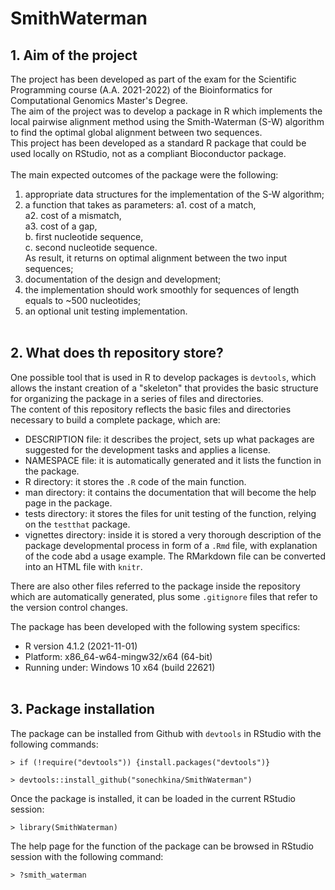 # SmithWaterman

## 1. Aim of the project

The project has been developed as part of the exam for the Scientific Programming course (A.A. 2021-2022) of the Bioinformatics for Computational Genomics Master's Degree. <br>
The aim of the project was to develop a package in R which implements the local pairwise alignment method using the Smith-Waterman (S-W) algorithm to find the optimal global alignment between two sequences.<br>
This project has been developed as a standard R package that could be used locally on RStudio, not as a compliant Bioconductor package. <br><br>
The main expected outcomes of the package were the following:
1. appropriate data structures for the implementation of the S-W algorithm;
2. a function that takes as parameters:
    a1. cost of a match, <br>
    a2. cost of a mismatch, <br> 
    a3. cost of a gap, <br>
    b. first nucleotide sequence, <br>
    c. second nucleotide sequence. <br>
    As result, it returns on optimal alignment between the two input sequences; <br>
3. documentation of the design and development;
4. the implementation should work smoothly for sequences of length equals to ~500 nucleotides;
5. an optional unit testing implementation. <br><br>

## 2. What does th repository store?

One possible tool that is used in R to develop packages is `devtools`, which allows the instant creation of a "skeleton" that provides the basic structure for organizing the package in a series of files and directories. <br>
The content of this repository reflects the basic files and directories necessary to build a complete package, which are:
- DESCRIPTION file: it describes the project, sets up what packages are suggested for the development tasks and applies a license.
- NAMESPACE file: it is automatically generated and it lists the function in the package.
- R directory: it stores the `.R` code of the main function.
- man directory: it contains the documentation that will become the help page in the package.
- tests directory: it stores the files for unit testing of the function, relying on the `testthat` package.
- vignettes directory: inside it is stored a very thorough description of the package developmental process in form of a `.Rmd` file, with explanation of the code abd a usage example. The RMarkdown file can be converted into an HTML file with `knitr`.<br>

There are also other files referred to the package inside the repository which are automatically generated, plus some `.gitignore` files that refer to the version control changes.<br>

The package has been developed with the following system specifics:
- R version 4.1.2 (2021-11-01)
- Platform: x86_64-w64-mingw32/x64 (64-bit)
- Running under: Windows 10 x64 (build 22621)<br><br>

## 3. Package installation
The package can be installed from Github with `devtools` in RStudio with the following commands:

```
> if (!require("devtools")) {install.packages("devtools")}

> devtools::install_github("sonechkina/SmithWaterman")
```

Once the package is installed, it can be loaded in the current RStudio session:

```
> library(SmithWaterman)
```

The help page for the function of the package can be browsed in RStudio session with the following command:

```
> ?smith_waterman
```